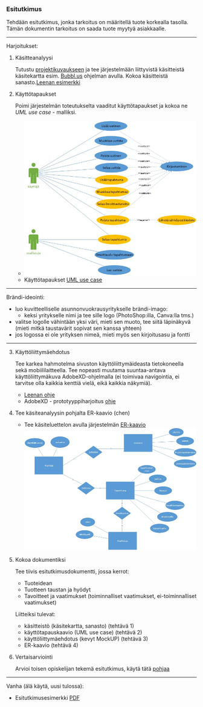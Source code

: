 ### Esitutkimus

Tehdään esitutkimus, jonka tarkoitus on määritellä tuote korkealla tasolla. Tämän dokumentin tarkoitus on saada tuote myytyä asiakkaalle.

---

Harjoitukset:

1. Käsitteanalyysi

    Tutustu [projektikuvaukseen](http://www.leeniemi.net/syst19/materiaali/Asunnonvuokraus.pdf) ja tee järjestelmään liittyvistä käsitteistä käsitekartta esim. [Bubbl.us](http://bubbl.us) ohjelman avulla. Kokoa käsitteistä sanasto.[Leenan esimerkki](http://www.leeniemi.net/syst19/index.php?sivu=kasitemiellekartta)

2. Käyttötapaukset

    Poimi järjestelmän toteutukselta vaaditut käyttötapaukset ja kokoa ne *UML use case* - malliksi.
    - ![UML käyttötapauskaavio - esimerkki](./img/uml_usecase.jpg)
    - Käyttötapaukset [UML use case](http://www.leeniemi.net/syst19/index.php?sivu=UML)

---
Brändi-ideointi:
- luo kuvitteelliselle asunnonvuokrausyritykselle brändi-imago:
    - keksi yritykselle nimi ja tee sille logo (PhotoShop:illa, Canva:lla tms.)
- valitse logolle vähintään yksi väri, mieti sen muoto, tee siitä läpinäkyvä (mieti mitkä taustavärit sopivat sen kanssa yhteen)
- jos logossa ei ole yrityksen nimeä, mieti myös sen kirjoitusasu ja fontti 
--- 

3. Käyttöliittymäehdotus

    Tee karkea hahmotelma sivuston käyttöliittymäideasta tietokoneella sekä mobiililaitteella. Tee nopeasti muutama suuntaa-antava käyttöliittymäkuva AdobeXD-ohjelmalla (ei toimivaa navigointia, ei tarvitse olla kaikkia kenttiä vielä, eikä kaikkia näkymiä).
    - [Leenan ohje](http://www.leeniemi.net/syst19/index.php?sivu=hartyo2)
    - AdobeXD - prototyyppiharjoitus [ohje](http://www.leeniemi.net/syst19/index.php?sivu=xd)

4. Tee käsiteanalyysin pohjalta ER-kaavio (chen)

     - Tee käsiteluettelon avulla järjestelmän [ER-kaavio](http://appro.mit.jyu.fi/tiedonhallinta/luennot/luento2/#TOC1)
     ![ER-kaavio - esimerkki](img/er_kaavio.jpg)

5. Kokoa dokumentiksi

    Tee tiivis esitutkimusdokumentti, jossa kerrot:
    - Tuoteidean
    - Tuotteen taustan ja hyödyt
    - Tavoitteet ja vaatimukset (toiminnalliset vaatimukset, ei-toiminnalliset vaatimukset)

    Liitteiksi tulevat:
    - käsitteistö (käsitekartta, sanasto) (tehtävä 1)
    - käyttötapauskaavio (UML use case) (tehtävä 2)
    - käyttöliittymäehdotus (kevyt MockUP) (tehtävä 3)
    - ER-kaavio (tehtävä 4)

6. Vertaisarviointi

    Arvioi toisen opiskelijan tekemä esitutkimus, käytä tätä [pohjaa](http://www.leeniemi.net/syst19/materiaali/Vertaisarviointi.dotx)

---

Vanha (älä käytä, uusi tulossa):

- Esitutkimusesimerkki [PDF](http://www.leeniemi.net/syst19/materiaali/WebMagiaEsitutkimus.pdf)